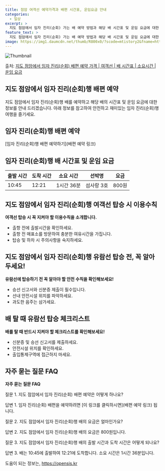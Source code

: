 ```yaml
---
title: 점암 여객선 예약가격과 배편 시간표, 운임요금 안내
categories:
  - 일상
excerpt: >
  지도 점암에서 임자 진리(순회) 가는 배 예약 방법과 해당 배 시간표 및 운임 요금에 대한 가격 정보를 안내 드리겠습니다. 안전하고 재밋는 임자 진리(순회)행 여행을 위해 아래 정보 참고하시기 바랍니다. 임자 진리(순회)행 배편 예약하기 👈 클릭지도 점암에서 임자 진리(순회)행 배 시간표출발 시간도착 시간소요 시간선박명요금10:4512:211시간 36분섬사랑 3호800원임자 진리(순회)행 배편 예약하기 👈 클릭지도 점암에서 임자 진리(순회)행 여객선 탑승 시 이용수칙여객선 탑승 시 꼭 지켜야 할 이용수칙을 소개합니다. 1. 출항 전에 출발시간을 확인하세요. 지도 점암에서 임자 진리(순회)행 배 출항시간을 꼭 확인해주세요. 2. 출항 전 매표소를 방문하여 충분한 여유시간을 가집니다. 선박 출항 시간이 가까..
feature_text: >
  지도 점암에서 임자 진리(순회) 가는 배 예약 방법과 해당 배 시간표 및 운임 요금에 대한 가격 정보를 안내 드리겠습니다. 안전하고 재밋는 임자 진리(순회)행 여행을 위해 아래 정보 참고하시기 바랍니다. 임자 진리(순회)행 배편 예약하기 👈 클릭지도 점암에서 임자 진리(순회)행 배 시간표출발 시간도착 시간소요 시간선박명요금10:4512:211시간 36분섬사랑 3호800원임자 진리(순회)행 배편 예약하기 👈 클릭지도 점암에서 임자 진리(순회)행 여객선 탑승 시 이용수칙여객선 탑승 시 꼭 지켜야 할 이용수칙을 소개합니다. 1. 출항 전에 출발시간을 확인하세요. 지도 점암에서 임자 진리(순회)행 배 출항시간을 꼭 확인해주세요. 2. 출항 전 매표소를 방문하여 충분한 여유시간을 가집니다. 선박 출항 시간이 가까..
image: https://img1.daumcdn.net/thumb/R800x0/?scode=mtistory2&fname=https%3A%2F%2Fblog.kakaocdn.net%2Fdn%2FXZIqZ%2FbtsHCl2CujB%2FkkesaEwVFkud25u5yKiqmk%2Fimg.webp
---
```


![Thumbnail](https://img1.daumcdn.net/thumb/R800x0/?scode=mtistory2&fname=https%3A%2F%2Fblog.kakaocdn.net%2Fdn%2FXZIqZ%2FbtsHCl2CujB%2FkkesaEwVFkud25u5yKiqmk%2Fimg.webp)

<p>출처: <a href="https://opensis.kr/entry/%EC%A7%80%EB%8F%84-%EC%A0%90%EC%95%94%EC%97%90%EC%84%9C-%EC%9E%84%EC%9E%90-%EC%A7%84%EB%A6%AC%EC%88%9C%ED%9A%8C-%EB%B0%B0%ED%8E%B8-%EC%98%88%EC%95%BD-%EA%B0%80%EA%B2%A9-%EC%97%AC%EA%B0%9D%EC%84%A0-%EB%B0%B0-%EC%8B%9C%EA%B0%84%ED%91%9C-%EC%86%8C%EC%9A%94%EC%8B%9C%EA%B0%84-%EC%9A%B4%EC%9E%84-%EC%9A%94%EA%B8%88" rel="dofollow">지도 점암에서 임자 진리(순회) 배편 예약 가격 | 여객선 | 배 시간표 | 소요시간 | 운임 요금</a> </p>

## 지도 점암에서 임자 진리(순회)행 배편 예약

지도 점암에서 임자 진리(순회)행 배를 예약하고 해당 배의 시간표 및 운임 요금에 대한 정보를 안내 드리겠습니다. 아래 정보를 참고하여
안전하고 재미있는 임자 진리(순회)행 여행을 즐기세요.

## 임자 진리(순회)행 배편 예약

[임자 진리(순회)행 배편 예약하기](배편 예약 링크)

## 임자 진리(순회)행 배 시간표 및 운임 요금

**출발 시간** | **도착 시간** | **소요 시간** | **선박명** | **요금**  
---|---|---|---|---  
10:45 | 12:21 | 1시간 36분 | 섬사랑 3호 | 800원  
  
## 지도 점암에서 임자 진리(순회)행 여객선 탑승 시 이용수칙

**여객선 탑승 시 꼭 지켜야 할 이용수칙을 소개합니다.**

  * 출항 전에 출발시간을 확인하세요.
  * 출항 전 매표소를 방문하여 충분한 여유시간을 가집니다.
  * 탑승 및 하차 시 주의사항을 숙지하세요.

## 지도 점암에서 임자 진리(순회)행 유람선 탑승 전, 꼭 알아두세요!

**유람선에 탑승하기 전 꼭 알아야 할 안전 수칙을 확인해보세요!**

  * 승선 신고서와 신분증 제출이 필수입니다.
  * 선내 안전시설 위치를 파악하세요.
  * 과도한 음주는 삼가세요.

## 배 탈 때 유람선 탑승 체크리스트

**배를 탈 때 반드시 지켜야 할 체크리스트를 확인해보세요!**

  * 신분증 및 승선 신고서를 제출하세요.
  * 안전시설 위치를 확인하세요.
  * 출입통제구역에 접근하지 마세요.

## 자주 묻는 질문 FAQ

**자주 묻는 질문 FAQ**

질문 1. 지도 점암에서 임자 진리(순회) 배편 예약은 어떻게 하나요?

답변 1. 임자 진리(순회) 배편을 예약하려면 [이 링크를 클릭하시면](배편 예약 링크) 됩니다.

질문 2. 지도 점암에서 임자 진리(순회)행 배의 요금은 얼마인가요?

답변 2. 지도 점암에서 임자 진리(순회)행 배의 요금은 800원입니다.

질문 3. 지도 점암에서 임자 진리(순회)행 배의 출발 시간과 도착 시간은 어떻게 되나요?

답변 3. 배는 10:45에 출발하여 12:21에 도착합니다. 소요 시간은 1시간 36분입니다.



 

도움이 되는 정보는, <a href="https://opensis.kr" rel="dofollow">https://opensis.kr</a>


